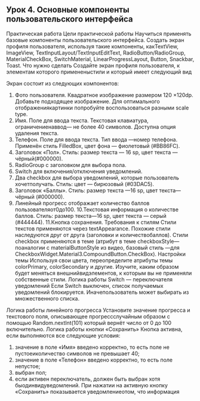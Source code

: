 ## Урок 4. Основные компоненты пользовательского интерфейса
Практическая работа
Цели практической работы
Научиться применять базовые компоненты пользовательского
интерфейса.
Создать экран профиля пользователя, используя такие компоненты, какTextView, ImageView, TextInputLayout/TextInputEditText, RadioButton/RadioGroup, MaterialCheckBox, SwitchMaterial, LinearProgressLayout, Button, Snackbar, Toast. Что нужно сделать
Создайте экран профиля пользователя, к элементам которого примененыстили и который имеет следующий вид

Экран состоит из следующих компонентов:
1. Фото пользователя. Квадратное изображение размером 120 ×120dp. Добавьте подходящее изображение. 
Для оптимального отображениякартинки попробуйте воспользоваться разными scale type. 
2. Имя. Поле для ввода текста. Текстовая клавиатура, ограничениенаввод— не более 40 символов. Доступна опция удаления текста. 
3. Телефон. Поле для ввода текста. Тип ввода —номер телефона. Применён стиль FilledBox, цвет фона — фиолетовый (#BB86FC). 
4. Заголовок «Пол». Стиль: размер текста — 16 sp, цвет текста —чёрный(#000000). 
5. RadioGroup с заголовком для выбора пола. 
6. Switch для включения/отключения уведомлений. 
7. Два checkbox для выбора уведомлений, которые пользователь хочетполучать. Стиль: цвет — бирюзовый (#03DAC5). 
8. Заголовок «Баллы». Стиль: размер текста —16 sp, цвет текста—чёрный (#000000). 
9. Линейный прогресс отображает количество баллов пользователяот0до100. 
10.Текстовая информация о количестве баллов. Стиль: размер текста—16 sp, цвет текста — серый (#444444). 
11.Кнопка сохранения. Требования к стилям
Стили текстов применяются через textAppearance. 
Похожие стили наследуются друг от друга (заголовки и количествобаллов). 
Стили checkbox применяются в теме (атрибут в теме checkboxStyle—поаналогии с materialButtonStyle из видео, базовый стиль —для CheckboxWidget.Material3.CompoundButton.CheckBox). 
Настройки темы
Используя свои цвета, переопределите атрибуты темы colorPrimary, colorSecondary и другие. 
Изучите, каким образом будет меняться внешнийвидэлементов, к которым вы не применяли собственные стили. 
Логика работы Switch — переключателя уведомлений
Если Switch выключен, список получаемых уведомлений блокируется. Иначепользователь может выбирать из множественного списка.

Логика работы линейного прогресса
Установите значение прогресса и текстового поля, описывающее прогрессслучайным образом с помощью
Random.nextInt(101)
который вернёт число от 0 до 100 включительно. Логика работы кнопки «Сохранить»
Кнопка активна, если выполняются все следующие условия:
1. значение в поле «Имя» введено корректно, то есть поле не пустоеиколичество символов не превышает 40;
2. значение в поле «Телефон» введено корректно, то есть поле непустое;
3. выбран пол;
4. если активен переключатель, должен быть выбран хотя быодинвидуведомлений. 
При нажатии на активную кнопку «Сохранить» показывается уведомлениеотом, что информация 
